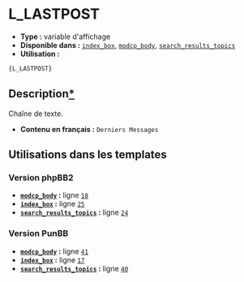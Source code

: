 # L_LASTPOST
* __Type :__ variable d'affichage
* __Disponible dans :__ [`index_box`](../tpl/var/index_box.md#readme), [`modcp_body`](../tpl/var/modcp_body.md#readme), [`search_results_topics`](../tpl/var/search_results_topics.md#readme)
* __Utilisation :__

```html
{L_LASTPOST}
```

## Description[*](https://fa-tvars.appspot.com/var/L_LASTPOST)
Chaîne de texte.

* __Contenu en français :__ `Derniers Messages`

## Utilisations dans les templates

### Version phpBB2
* __[`modcp_body`](../tpl/var/modcp_body.md#readme) :__ ligne [`18`](../tpl/src/subsilver/modcp_body.tpl#L18)
* __[`index_box`](../tpl/var/index_box.md#readme) :__ ligne [`25`](../tpl/src/subsilver/index_box.tpl#L25)
* __[`search_results_topics`](../tpl/var/search_results_topics.md#readme) :__ ligne [`24`](../tpl/src/subsilver/search_results_topics.tpl#L24)

### Version PunBB
* __[`modcp_body`](../tpl/var/modcp_body.md#readme) :__ ligne [`41`](../tpl/src/punbb/modcp_body.tpl#L41)
* __[`index_box`](../tpl/var/index_box.md#readme) :__ ligne [`17`](../tpl/src/punbb/index_box.tpl#L17)
* __[`search_results_topics`](../tpl/var/search_results_topics.md#readme) :__ ligne [`40`](../tpl/src/punbb/search_results_topics.tpl#L40)